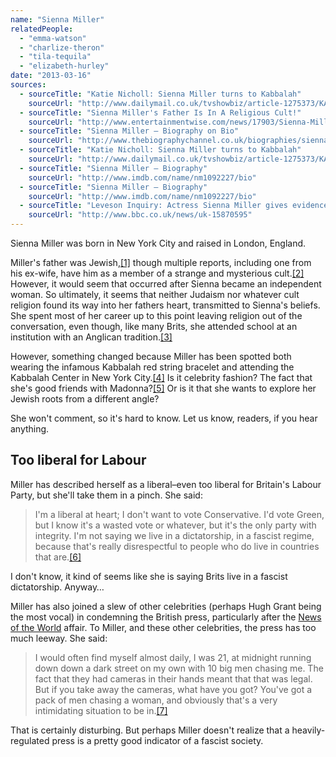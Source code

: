 ```yaml
---
name: "Sienna Miller"
relatedPeople:
  - "emma-watson"
  - "charlize-theron"
  - "tila-tequila"
  - "elizabeth-hurley"
date: "2013-03-16"
sources:
  - sourceTitle: "Katie Nicholl: Sienna Miller turns to Kabbalah"
    sourceUrl: "http://www.dailymail.co.uk/tvshowbiz/article-1275373/KATIE-NICHOLL-Sienna-Miller-turns-Kabbalah.html"
  - sourceTitle: "Sienna Miller's Father Is In A Religious Cult!"
    sourceUrl: "http://www.entertainmentwise.com/news/17903/Sienna-Millers-Father-Is-In-Religious-Cult"
  - sourceTitle: "Sienna Miller – Biography on Bio"
    sourceUrl: "http://www.thebiographychannel.co.uk/biographies/sienna-miller.html"
  - sourceTitle: "Katie Nicholl: Sienna Miller turns to Kabbalah"
    sourceUrl: "http://www.dailymail.co.uk/tvshowbiz/article-1275373/KATIE-NICHOLL-Sienna-Miller-turns-Kabbalah.html"
  - sourceTitle: "Sienna Miller – Biography"
    sourceUrl: "http://www.imdb.com/name/nm1092227/bio"
  - sourceTitle: "Sienna Miller – Biography"
    sourceUrl: "http://www.imdb.com/name/nm1092227/bio"
  - sourceTitle: "Leveson Inquiry: Actress Sienna Miller gives evidence"
    sourceUrl: "http://www.bbc.co.uk/news/uk-15870595"
---
```


Sienna Miller was born in New York City and raised in London, England.

Miller's father was Jewish,<a class="source-citation" href="http://www.dailymail.co.uk/tvshowbiz/article-1275373/KATIE-NICHOLL-Sienna-Miller-turns-Kabbalah.html" title="Katie Nicholl: Sienna Miller turns to Kabbalah">[1]</a> though multiple reports, including one from his ex-wife, have him as a member of a strange and mysterious cult.<a class="source-citation" href="http://www.entertainmentwise.com/news/17903/Sienna-Millers-Father-Is-In-Religious-Cult" title="Sienna Miller&apos;s Father Is In A Religious Cult!">[2]</a> However, it would seem that occurred after Sienna became an independent woman. So ultimately, it seems that neither Judaism nor whatever cult religion found its way into her fathers heart, transmitted to Sienna's beliefs. She spent most of her career up to this point leaving religion out of the conversation, even though, like many Brits, she attended school at an institution with an Anglican tradition.<a class="source-citation" href="http://www.thebiographychannel.co.uk/biographies/sienna-miller.html" title="Sienna Miller – Biography on Bio">[3]</a>

However, something changed because Miller has been spotted both wearing the infamous Kabbalah red string bracelet and attending the Kabbalah Center in New York City.<a class="source-citation" href="http://www.dailymail.co.uk/tvshowbiz/article-1275373/KATIE-NICHOLL-Sienna-Miller-turns-Kabbalah.html" title="Katie Nicholl: Sienna Miller turns to Kabbalah">[4]</a> Is it celebrity fashion? The fact that she's good friends with Madonna?<a class="source-citation" href="http://www.imdb.com/name/nm1092227/bio" title="Sienna Miller – Biography">[5]</a> Or is it that she wants to explore her Jewish roots from a different angle?

She won't comment, so it's hard to know. Let us know, readers, if you hear anything.


## Too liberal for Labour

Miller has described herself as a liberal–even too liberal for Britain's Labour Party, but she'll take them in a pinch. She said:

>I'm a liberal at heart; I don't want to vote Conservative. I'd vote Green, but I know it's a wasted vote or whatever, but it's the only party with integrity. I'm not saying we live in a dictatorship, in a fascist regime, because that's really disrespectful to people who do live in countries that are.<a class="source-citation" href="http://www.imdb.com/name/nm1092227/bio" title="Sienna Miller – Biography">[6]</a>

I don't know, it kind of seems like she is saying Brits live in a fascist dictatorship. Anyway…

Miller has also joined a slew of other celebrities (perhaps Hugh Grant being the most vocal) in condemning the British press, particularly after the [News of the World](http://en.wikipedia.org/wiki/News_International_phone_hacking_scandal) affair. To Miller, and these other celebrities, the press has too much leeway. She said:

>I would often find myself almost daily, I was 21, at midnight running down down a dark street on my own with 10 big men chasing me. The fact that they had cameras in their hands meant that that was legal. But if you take away the cameras, what have you got? You've got a pack of men chasing a woman, and obviously that's a very intimidating situation to be in.<a class="source-citation" href="http://www.bbc.co.uk/news/uk-15870595" title="Leveson Inquiry: Actress Sienna Miller gives evidence">[7]</a>

That is certainly disturbing. But perhaps Miller doesn't realize that a heavily-regulated press is a pretty good indicator of a fascist society.